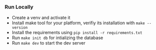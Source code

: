 ### Run Locally

- Create a venv and activate it
- Install make tool for your platform, verifiy its installation with `make --version`
- Install the requirements using `pip install -r requirements.txt`
- Run `make init db` for intializing the database
- Run `make dev` to start the dev server
